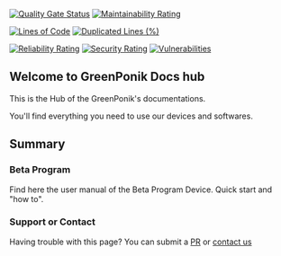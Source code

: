 [![Quality Gate Status](https://sonarcloud.io/api/project_badges/measure?project=GreenPonik_docs&metric=alert_status)](https://sonarcloud.io/dashboard?id=GreenPonik_docs)
[![Maintainability Rating](https://sonarcloud.io/api/project_badges/measure?project=GreenPonik_docs&metric=sqale_rating)](https://sonarcloud.io/dashboard?id=GreenPonik_docs)

[![Lines of Code](https://sonarcloud.io/api/project_badges/measure?project=GreenPonik_docs&metric=ncloc)](https://sonarcloud.io/dashboard?id=GreenPonik_docs)
[![Duplicated Lines (%)](https://sonarcloud.io/api/project_badges/measure?project=GreenPonik_docs&metric=duplicated_lines_density)](https://sonarcloud.io/dashboard?id=GreenPonik_docs)

[![Reliability Rating](https://sonarcloud.io/api/project_badges/measure?project=GreenPonik_docs&metric=reliability_rating)](https://sonarcloud.io/dashboard?id=GreenPonik_docs)
[![Security Rating](https://sonarcloud.io/api/project_badges/measure?project=GreenPonik_docs&metric=security_rating)](https://sonarcloud.io/dashboard?id=GreenPonik_docs)
[![Vulnerabilities](https://sonarcloud.io/api/project_badges/measure?project=GreenPonik_docs&metric=vulnerabilities)](https://sonarcloud.io/dashboard?id=GreenPonik_docs)

## Welcome to GreenPonik Docs hub

This is the Hub of the GreenPonik's documentations.

You'll find everything you need to use our devices and softwares.

## Summary

### Beta Program
Find here the user manual of the Beta Program Device. Quick start and "how to".

### Support or Contact
Having trouble with this page? You can submit a [PR](https://github.com/GreenPonik/GreenPonik_Docs/pulls) or [contact us](https://www.greenponik.com)
